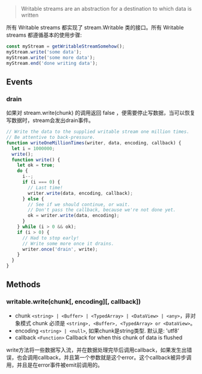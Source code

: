 > Writable streams are an abstraction for a destination to which data is written



所有 Writable streams 都实现了 stream.Writable 类的接口。所有 Writable streams 都遵循基本的使用步骤:



```javascript
const myStream = getWritableStreamSomehow();
myStream.write('some data');
myStream.write('some more data');
myStream.end('done writing data'); 
```

## Events

### drain

如果对 stream.write(chunk) 的调用返回 false ，便需要停止写数据，当可以恢复写数据时，stream会发出drain事件。

```javascript
// Write the data to the supplied writable stream one million times.
// Be attentive to back-pressure.
function writeOneMillionTimes(writer, data, encoding, callback) {
  let i = 1000000;
  write();
  function write() {
    let ok = true;
    do {
      i--;
      if (i === 0) {
        // Last time!
        writer.write(data, encoding, callback);
      } else {
        // See if we should continue, or wait.
        // Don't pass the callback, because we're not done yet.
        ok = writer.write(data, encoding);
      }
    } while (i > 0 && ok);
    if (i > 0) {
      // Had to stop early!
      // Write some more once it drains.
      writer.once('drain', write);
    }
  }
} 
```

## Methods

### writable.write(chunk[, encoding][, callback])

- chunk `<string> | <Buffer> | <TypedArray> | <DataView> | <any>`，非对象模式 chunk 必须是 `<string>, <Buffer>, <TypedArray> or <DataView>`。
- encoding `<string> | <null>`, 如果chunk是string类型. 默认是: 'utf8'
- callback `<Function>` Callback for when this chunk of data is flushed

write方法将一些数据写入流，并在数据处理完毕后调用callback，如果发生出错误，也会调用callback，并且第一个参数就是这个error。这个callback被异步调用，并且是在error事件被emit前调用的。
